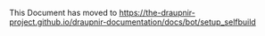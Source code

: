 This Document has moved to https://the-draupnir-project.github.io/draupnir-documentation/docs/bot/setup_selfbuild